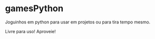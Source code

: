 # gamesPython

Joguinhos em python para usar em projetos ou para tira tempo mesmo.

Livre para uso! Aproveie!
